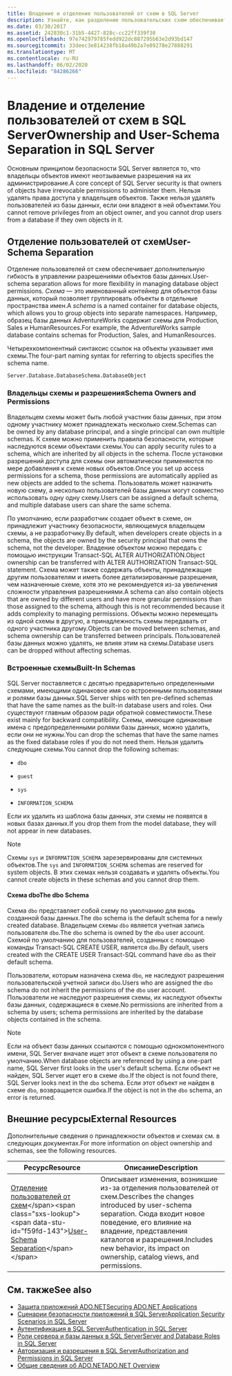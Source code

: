 ```yaml
---
title: Владение и отделение пользователей от схем в SQL Server
description: Узнайте, как разделение пользовательских схем обеспечивает гибкость при управлении SQL Server разрешений на объекты базы данных. Схемы группируют объекты в отдельные пространства имен.
ms.date: 03/30/2017
ms.assetid: 242830c1-31b5-4427-828c-cc22ff339f30
ms.openlocfilehash: 97e742979785fedd922dc887295b63e2d93bd147
ms.sourcegitcommit: 33deec3e814238fb18a49b2a7e89278e27888291
ms.translationtype: MT
ms.contentlocale: ru-RU
ms.lasthandoff: 06/02/2020
ms.locfileid: "84286266"
---
```

# <a name="ownership-and-user-schema-separation-in-sql-server"></a><span data-ttu-id="f59fd-104">Владение и отделение пользователей от схем в SQL Server</span><span class="sxs-lookup"><span data-stu-id="f59fd-104">Ownership and User-Schema Separation in SQL Server</span></span>
<span data-ttu-id="f59fd-105">Основным принципом безопасности SQL Server является то, что владельцы объектов имеют неотзываемые разрешения на их администрирование.</span><span class="sxs-lookup"><span data-stu-id="f59fd-105">A core concept of SQL Server security is that owners of objects have irrevocable permissions to administer them.</span></span> <span data-ttu-id="f59fd-106">Нельзя удалять права доступа у владельцев объектов. Также нельзя удалять пользователей из базы данных, если они владеют в ней объектами.</span><span class="sxs-lookup"><span data-stu-id="f59fd-106">You cannot remove privileges from an object owner, and you cannot drop users from a database if they own objects in it.</span></span>  
  
## <a name="user-schema-separation"></a><span data-ttu-id="f59fd-107">Отделение пользователей от схем</span><span class="sxs-lookup"><span data-stu-id="f59fd-107">User-Schema Separation</span></span>  
 <span data-ttu-id="f59fd-108">Отделение пользователей от схем обеспечивает дополнительную гибкость в управлении разрешениями объектов базы данных.</span><span class="sxs-lookup"><span data-stu-id="f59fd-108">User-schema separation allows for more flexibility in managing database object permissions.</span></span> <span data-ttu-id="f59fd-109">*Схема* — это именованный контейнер для объектов базы данных, который позволяет группировать объекты в отдельные пространства имен.</span><span class="sxs-lookup"><span data-stu-id="f59fd-109">A *schema* is a named container for database objects, which allows you to group objects into separate namespaces.</span></span> <span data-ttu-id="f59fd-110">Например, образец базы данных AdventureWorks содержит схемы для Production, Sales и HumanResources.</span><span class="sxs-lookup"><span data-stu-id="f59fd-110">For example, the AdventureWorks sample database contains schemas for Production, Sales, and HumanResources.</span></span>  
  
 <span data-ttu-id="f59fd-111">Четырехкомпонентный синтаксис ссылок на объекты указывает имя схемы.</span><span class="sxs-lookup"><span data-stu-id="f59fd-111">The four-part naming syntax for referring to objects specifies the schema name.</span></span>  
  
```text
Server.Database.DatabaseSchema.DatabaseObject  
```  
  
### <a name="schema-owners-and-permissions"></a><span data-ttu-id="f59fd-112">Владельцы схемы и разрешения</span><span class="sxs-lookup"><span data-stu-id="f59fd-112">Schema Owners and Permissions</span></span>  
 <span data-ttu-id="f59fd-113">Владельцем схемы может быть любой участник базы данных, при этом одному участнику может принадлежать несколько схем.</span><span class="sxs-lookup"><span data-stu-id="f59fd-113">Schemas can be owned by any database principal, and a single principal can own multiple schemas.</span></span> <span data-ttu-id="f59fd-114">К схеме можно применить правила безопасности, которые наследуются всеми объектами схемы.</span><span class="sxs-lookup"><span data-stu-id="f59fd-114">You can apply security rules to a schema, which are inherited by all objects in the schema.</span></span> <span data-ttu-id="f59fd-115">После установки разрешений доступа для схемы они автоматически применяются по мере добавления к схеме новых объектов.</span><span class="sxs-lookup"><span data-stu-id="f59fd-115">Once you set up access permissions for a schema, those permissions are automatically applied as new objects are added to the schema.</span></span> <span data-ttu-id="f59fd-116">Пользователь может назначить новую схему, а несколько пользователей базы данных могут совместно использовать одну одну схему.</span><span class="sxs-lookup"><span data-stu-id="f59fd-116">Users can be assigned a default schema, and multiple database users can share the same schema.</span></span>  
  
 <span data-ttu-id="f59fd-117">По умолчанию, если разработчик создает объект в схеме, он принадлежит участнику безопасности, являющемуся владельцем схемы, а не разработчику.</span><span class="sxs-lookup"><span data-stu-id="f59fd-117">By default, when developers create objects in a schema, the objects are owned by the security principal that owns the schema, not the developer.</span></span> <span data-ttu-id="f59fd-118">Владение объектом можно передать с помощью инструкции Transact-SQL ALTER AUTHORIZATION.</span><span class="sxs-lookup"><span data-stu-id="f59fd-118">Object ownership can be transferred with ALTER AUTHORIZATION Transact-SQL statement.</span></span> <span data-ttu-id="f59fd-119">Схема может также содержать объекты, принадлежащие другим пользователям и иметь более детализированные разрешения, чем назначенные схеме, хотя это не рекомендуется из-за увеличения сложности управления разрешениями.</span><span class="sxs-lookup"><span data-stu-id="f59fd-119">A schema can also contain objects that are owned by different users and have more granular permissions than those assigned to the schema, although this is not recommended because it adds complexity to managing permissions.</span></span> <span data-ttu-id="f59fd-120">Объекты можно перемещать из одной схемы в другую, а принадлежность схемы передавать от одного участника другому.</span><span class="sxs-lookup"><span data-stu-id="f59fd-120">Objects can be moved between schemas, and schema ownership can be transferred between principals.</span></span> <span data-ttu-id="f59fd-121">Пользователей базы данных можно удалять, не влияя этим на схемы.</span><span class="sxs-lookup"><span data-stu-id="f59fd-121">Database users can be dropped without affecting schemas.</span></span>  
  
### <a name="built-in-schemas"></a><span data-ttu-id="f59fd-122">Встроенные схемы</span><span class="sxs-lookup"><span data-stu-id="f59fd-122">Built-In Schemas</span></span>  
 <span data-ttu-id="f59fd-123">SQL Server поставляется с десятью предварительно определенными схемами, имеющими одинаковое имя со встроенными пользователями и ролями базы данных.</span><span class="sxs-lookup"><span data-stu-id="f59fd-123">SQL Server ships with ten pre-defined schemas that have the same names as the built-in database users and roles.</span></span> <span data-ttu-id="f59fd-124">Они существуют главным образом ради обратной совместимости.</span><span class="sxs-lookup"><span data-stu-id="f59fd-124">These exist mainly for backward compatibility.</span></span> <span data-ttu-id="f59fd-125">Схемы, имеющие одинаковые имена с предопределенными ролями базы данных, можно удалить, если они не нужны.</span><span class="sxs-lookup"><span data-stu-id="f59fd-125">You can drop the schemas that have the same names as the fixed database roles if you do not need them.</span></span> <span data-ttu-id="f59fd-126">Нельзя удалить следующие схемы.</span><span class="sxs-lookup"><span data-stu-id="f59fd-126">You cannot drop the following schemas:</span></span>  
  
- `dbo`  
  
- `guest`  
  
- `sys`  
  
- `INFORMATION_SCHEMA`  
  
 <span data-ttu-id="f59fd-127">Если их удалить из шаблона базы данных, эти схемы не появятся в новых базах данных.</span><span class="sxs-lookup"><span data-stu-id="f59fd-127">If you drop them from the model database, they will not appear in new databases.</span></span>  
  
> [!NOTE]
> <span data-ttu-id="f59fd-128">Схемы `sys` и `INFORMATION_SCHEMA` зарезервированы для системных объектов.</span><span class="sxs-lookup"><span data-stu-id="f59fd-128">The `sys` and `INFORMATION_SCHEMA` schemas are reserved for system objects.</span></span> <span data-ttu-id="f59fd-129">В этих схемах нельзя создавать и удалять объекты.</span><span class="sxs-lookup"><span data-stu-id="f59fd-129">You cannot create objects in these schemas and you cannot drop them.</span></span>  
  
#### <a name="the-dbo-schema"></a><span data-ttu-id="f59fd-130">Схема dbo</span><span class="sxs-lookup"><span data-stu-id="f59fd-130">The dbo Schema</span></span>  
 <span data-ttu-id="f59fd-131">Схема `dbo` представляет собой схему по умолчанию для вновь созданной базы данных.</span><span class="sxs-lookup"><span data-stu-id="f59fd-131">The `dbo` schema is the default schema for a newly created database.</span></span> <span data-ttu-id="f59fd-132">Владельцем схемы `dbo` является учетная запись пользователя `dbo`.</span><span class="sxs-lookup"><span data-stu-id="f59fd-132">The `dbo` schema is owned by the `dbo` user account.</span></span> <span data-ttu-id="f59fd-133">Схемой по умолчанию для пользователей, созданных с помощью команды Transact-SQL CREATE USER, является `dbo`.</span><span class="sxs-lookup"><span data-stu-id="f59fd-133">By default, users created with the CREATE USER Transact-SQL command have `dbo` as their default schema.</span></span>  
  
 <span data-ttu-id="f59fd-134">Пользователи, которым назначена схема `dbo`, не наследуют разрешения пользовательской учетной записи `dbo`.</span><span class="sxs-lookup"><span data-stu-id="f59fd-134">Users who are assigned the `dbo` schema do not inherit the permissions of the `dbo` user account.</span></span> <span data-ttu-id="f59fd-135">Пользователи не наследуют разрешения схемы, их наследуют объекты базы данных, содержащиеся в схеме.</span><span class="sxs-lookup"><span data-stu-id="f59fd-135">No permissions are inherited from a schema by users; schema permissions are inherited by the database objects contained in the schema.</span></span>  
  
> [!NOTE]
> <span data-ttu-id="f59fd-136">Если на объект базы данных ссылаются с помощью однокомпонентного имени, SQL Server вначале ищет этот объект в схеме пользователя по умолчанию.</span><span class="sxs-lookup"><span data-stu-id="f59fd-136">When database objects are referenced by using a one-part name, SQL Server first looks in the user's default schema.</span></span> <span data-ttu-id="f59fd-137">Если объект не найден, SQL Server ищет его в схеме `dbo`.</span><span class="sxs-lookup"><span data-stu-id="f59fd-137">If the object is not found there, SQL Server looks next in the `dbo` schema.</span></span> <span data-ttu-id="f59fd-138">Если этот объект не найден в схеме `dbo`, возвращается ошибка.</span><span class="sxs-lookup"><span data-stu-id="f59fd-138">If the object is not in the `dbo` schema, an error is returned.</span></span>  
  
## <a name="external-resources"></a><span data-ttu-id="f59fd-139">Внешние ресурсы</span><span class="sxs-lookup"><span data-stu-id="f59fd-139">External Resources</span></span>  
 <span data-ttu-id="f59fd-140">Дополнительные сведения о принадлежности объектов и схемах см. в следующих документах.</span><span class="sxs-lookup"><span data-stu-id="f59fd-140">For more information on object ownership and schemas, see the following resources.</span></span>  
  
|<span data-ttu-id="f59fd-141">Ресурс</span><span class="sxs-lookup"><span data-stu-id="f59fd-141">Resource</span></span>|<span data-ttu-id="f59fd-142">Описание</span><span class="sxs-lookup"><span data-stu-id="f59fd-142">Description</span></span>|  
|--------------|-----------------|  
|<span data-ttu-id="f59fd-143">[Отделение пользователей от схем](https://docs.microsoft.com/previous-versions/sql/sql-server-2008-r2/ms190387(v=sql.105))</span><span class="sxs-lookup"><span data-stu-id="f59fd-143">[User-Schema Separation](https://docs.microsoft.com/previous-versions/sql/sql-server-2008-r2/ms190387(v=sql.105))</span></span>|<span data-ttu-id="f59fd-144">Описывает изменения, возникшие из-за отделения пользователей от схем.</span><span class="sxs-lookup"><span data-stu-id="f59fd-144">Describes the changes introduced by user-schema separation.</span></span> <span data-ttu-id="f59fd-145">Сюда входит новое поведение, его влияние на владение, представления каталогов и разрешения.</span><span class="sxs-lookup"><span data-stu-id="f59fd-145">Includes new behavior, its impact on ownership, catalog views, and permissions.</span></span>|  
  
## <a name="see-also"></a><span data-ttu-id="f59fd-146">См. также</span><span class="sxs-lookup"><span data-stu-id="f59fd-146">See also</span></span>

- [<span data-ttu-id="f59fd-147">Защита приложений ADO.NET</span><span class="sxs-lookup"><span data-stu-id="f59fd-147">Securing ADO.NET Applications</span></span>](../securing-ado-net-applications.md)
- [<span data-ttu-id="f59fd-148">Сценарии безопасности приложений в SQL Server</span><span class="sxs-lookup"><span data-stu-id="f59fd-148">Application Security Scenarios in SQL Server</span></span>](application-security-scenarios-in-sql-server.md)
- [<span data-ttu-id="f59fd-149">Аутентификация в SQL Server</span><span class="sxs-lookup"><span data-stu-id="f59fd-149">Authentication in SQL Server</span></span>](authentication-in-sql-server.md)
- [<span data-ttu-id="f59fd-150">Роли сервера и базы данных в SQL Server</span><span class="sxs-lookup"><span data-stu-id="f59fd-150">Server and Database Roles in SQL Server</span></span>](server-and-database-roles-in-sql-server.md)
- [<span data-ttu-id="f59fd-151">Авторизация и разрешения в SQL Server</span><span class="sxs-lookup"><span data-stu-id="f59fd-151">Authorization and Permissions in SQL Server</span></span>](authorization-and-permissions-in-sql-server.md)
- [<span data-ttu-id="f59fd-152">Общие сведения об ADO.NET</span><span class="sxs-lookup"><span data-stu-id="f59fd-152">ADO.NET Overview</span></span>](../ado-net-overview.md)
